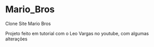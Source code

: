 # Mario_Bros
 
 Clone Site Mario Bros

 Projeto feito em tutorial com o Leo Vargas no youtube, com algumas alterações
